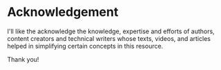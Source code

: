 # Acknowledgement

I'll like the acknowledge the knowledge, expertise and efforts of authors, content creators and technical writers whose texts, videos, and articles helped in simplifying certain concepts in this resource.

Thank you!
